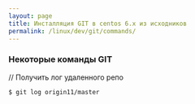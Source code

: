 ```yaml
---
layout: page
title: Инсталляция GIT в centos 6.x из исходников
permalink: /linux/dev/git/commands/
---
```



### Некоторые команды GIT

// Получить лог удаленного репо

    $ git log origin11/master
